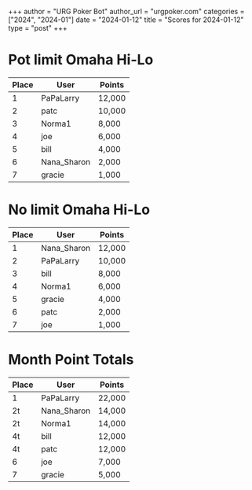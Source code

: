 +++
author = "URG Poker Bot"
author_url = "urgpoker.com"
categories = ["2024", "2024-01"]
date = "2024-01-12"
title = "Scores for 2024-01-12"
type = "post"
+++
# Pot limit Omaha Hi-Lo

| Place | User | Points |
|-------|------|--------|
| 1 | PaPaLarry | 12,000 |
| 2 | patc | 10,000 |
| 3 | Norma1 | 8,000 |
| 4 | joe | 6,000 |
| 5 | bill | 4,000 |
| 6 | Nana_Sharon | 2,000 |
| 7 | gracie | 1,000 |

# No limit Omaha Hi-Lo

| Place | User | Points |
|-------|------|--------|
| 1 | Nana_Sharon | 12,000 |
| 2 | PaPaLarry | 10,000 |
| 3 | bill | 8,000 |
| 4 | Norma1 | 6,000 |
| 5 | gracie | 4,000 |
| 6 | patc | 2,000 |
| 7 | joe | 1,000 |

# Month Point Totals

| Place | User | Points |
|-------|------|--------|
| 1 | PaPaLarry | 22,000 |
| 2t | Nana_Sharon | 14,000 |
| 2t | Norma1 | 14,000 |
| 4t | bill | 12,000 |
| 4t | patc | 12,000 |
| 6 | joe | 7,000 |
| 7 | gracie | 5,000 |
